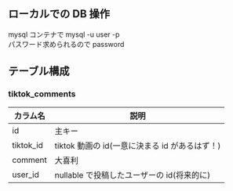 ## ローカルでの DB 操作

mysql コンテナで mysql -u user -p  
パスワード求められるので password

## テーブル構成

### tiktok_comments

| カラム名  | 説明                                           |
| --------- | ---------------------------------------------- |
| id        | 主キー                                         |
| tiktok_id | tiktok 動画の id(一意に決まる id があるはず！) |
| comment   | 大喜利                                         |
| user_id   | nullable で投稿したユーザーの id(将来的に)     |
